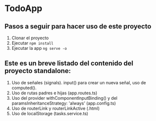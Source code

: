 # TodoApp

## Pasos a seguir para hacer uso de este proyecto

 1. Clonar el proyecto
 2. Ejecutar ```npm install``` 
 3. Ejecutar la app ```ng serve -o```
 

## Este es un breve listado del contenido del proyecto standalone:

1. Uso de señales (signals). input() para crear un nueva señal, uso de computed().
2. Uso de rutas padres e hijas (app.routes.ts)
3. Uso del provider withComponentInputBinding() y del  paramsInheritanceStrategy: 'always' (app.config.ts)
4. Uso de routerLink y routerLinkActive (.html)
5. Uso de localStorage (tasks.service.ts)
